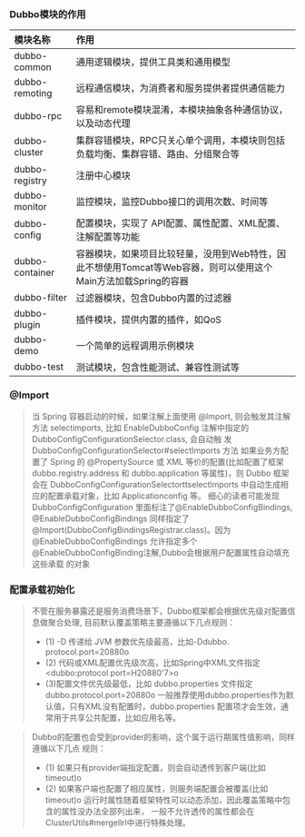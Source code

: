 ### Dubbo模块的作用
| 模块名称 | 作用                                                         |
| :-------------- | :----------------------------------------------------------- |
| dubbo-common    | 通用逻辑模块，提供工具类和通用模型                           |
| dubbo-remoting  | 远程通信模块，为消费者和服务提供者提供通信能力               |
| dubbo-rpc       | 容易和remote模块混淆，本模块抽象各种通信协议，以及动态代理   |
| dubbo-cluster   | 集群容错模块，RPC只关心单个调用，本模块则包括负载均衡、集群容错、路由、分组聚合等 |
| dubbo-registry  | 注册中心模块                                                 |
| dubbo-monitor   | 监控模块，监控Dubbo接口的调用次数、时间等                    |
| dubbo-config    | 配置模块，实现了 API配置、属性配置、XML配置、注解配置等功能  |
| dubbo-container | 容器模块，如果项目比较轻量，没用到Web特性，因此不想使用Tomcat等Web容器，则可以使用这个Main方法加载Spring的容器 |
| dubbo-filter    | 过滤器模块，包含Dubbo内置的过滤器                            |
| dubbo-plugin    | 插件模块，提供内置的插件，如QoS                              |
| dubbo-demo      | 一个简单的远程调用示例模块                                   |
| dubbo-test      | 测试模块，包含性能测试、兼容性测试等                         |

### @Import
> 当 Spring 容器启动的时候，如果注解上面使用 @Import, 则会触发其注解方法 selectimports,
比如 EnableDubboConfig 注解中指定的 DubboConfigConfigurationSelector.class, 会自动触
发 DubboConfigConfigurationSelector#selectImports 方法
> 如果业务方配置了 Spring 的 @PropertySource 或 XML 等价的配置(比如配置了框架 dubbo.registry.address 和
dubbo.application 等属性)，则 Dubbo 框架会在 DubboConfigConfigurationSelectorttselectlmports 中自动生成相应的配置承载对象，比如 Applicationconfig 等。
> 细心的读者可能发现 DubboConfigConfiguration 里面标注了@EnableDubboConfigBindings, @EnableDubboConfigBindings
同样指定了@Import(DubboConfigBindingsRegistrar.class)。因为@EnableDubboConfigBindings
允许指定多个@EnableDubboConfigBinding注解,Dubbo会根据用户配置属性自动填充这些承载
的对象

### 配置承载初始化
> 不管在服务暴露还是服务消费场景下，Dubbo框架都会根据优先级对配置信息做聚合处理,
目前默认覆盖策略主要遵循以下几点规则：
> - (1) -D 传递给 JVM 参数优先级最高，比如-Ddubbo. protocol.port=20880o
> - (2) 代码或XML配置优先级次高，比如Spring中XML文件指定<dubbo:protocol
port=H20880'7>o
> - (3)配置文件优先级最低，比如 dubbo.properties 文件指定 dubbo.protocol.port=20880o
一般推荐使用dubbo.properties作为默认值，只有XML没有配置时，dubbo.properties
配置项才会生效，通常用于共享公共配置，比如应用名等。

> Dubbo的配置也会受到provider的影响，这个属于运行期属性值影响，同样遵循以下几点
规则：
> - (1) 如果只有provider端指定配置，则会自动透传到客户端(比如timeout)o
> - (2) 如果客户端也配置了相应属性，则服务端配置会被覆盖(比如timeout)o
运行时属性随着框架特性可以动态添加，因此覆盖策略中包含的属性没办法全部列出来，
一般不允许透传的属性都会在ClusterUtils#mergellrl中进行特殊处理。